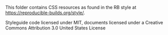 This folder contains CSS resources as found in the RB style at
https://reproducible-builds.org/style/.

Styleguide code licensed under MIT, documents licensed under a Creative
Commons Attribution 3.0 United States License 
